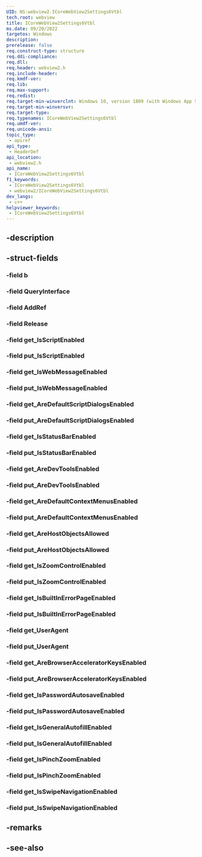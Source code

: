 ```yaml
---
UID: NS:webview2.ICoreWebView2Settings6Vtbl
tech.root: webview
title: ICoreWebView2Settings6Vtbl
ms.date: 09/20/2022
targetos: Windows
description: 
prerelease: false
req.construct-type: structure
req.ddi-compliance: 
req.dll: 
req.header: webview2.h
req.include-header: 
req.kmdf-ver: 
req.lib: 
req.max-support: 
req.redist: 
req.target-min-winverclnt: Windows 10, version 1809 (with Windows App SDK 1.1 or later)
req.target-min-winversvr: 
req.target-type: 
req.typenames: ICoreWebView2Settings6Vtbl
req.umdf-ver: 
req.unicode-ansi: 
topic_type:
 - apiref
api_type:
 - HeaderDef
api_location:
 - webview2.h
api_name:
 - ICoreWebView2Settings6Vtbl
f1_keywords:
 - ICoreWebView2Settings6Vtbl
 - webview2/ICoreWebView2Settings6Vtbl
dev_langs:
 - c++
helpviewer_keywords:
 - ICoreWebView2Settings6Vtbl
---
```


## -description

## -struct-fields

### -field b

### -field QueryInterface

### -field AddRef

### -field Release

### -field get_IsScriptEnabled

### -field put_IsScriptEnabled

### -field get_IsWebMessageEnabled

### -field put_IsWebMessageEnabled

### -field get_AreDefaultScriptDialogsEnabled

### -field put_AreDefaultScriptDialogsEnabled

### -field get_IsStatusBarEnabled

### -field put_IsStatusBarEnabled

### -field get_AreDevToolsEnabled

### -field put_AreDevToolsEnabled

### -field get_AreDefaultContextMenusEnabled

### -field put_AreDefaultContextMenusEnabled

### -field get_AreHostObjectsAllowed

### -field put_AreHostObjectsAllowed

### -field get_IsZoomControlEnabled

### -field put_IsZoomControlEnabled

### -field get_IsBuiltInErrorPageEnabled

### -field put_IsBuiltInErrorPageEnabled

### -field get_UserAgent

### -field put_UserAgent

### -field get_AreBrowserAcceleratorKeysEnabled

### -field put_AreBrowserAcceleratorKeysEnabled

### -field get_IsPasswordAutosaveEnabled

### -field put_IsPasswordAutosaveEnabled

### -field get_IsGeneralAutofillEnabled

### -field put_IsGeneralAutofillEnabled

### -field get_IsPinchZoomEnabled

### -field put_IsPinchZoomEnabled

### -field get_IsSwipeNavigationEnabled

### -field put_IsSwipeNavigationEnabled

## -remarks

## -see-also

